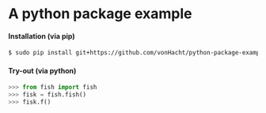 # A python package example

#### Installation (via pip)
```sh
$ sudo pip install git+https://github.com/vonHacht/python-package-example/
```
#### Try-out (via python) 
```python
>>> from fish import fish
>>> fisk = fish.fish()
>>> fisk.f()
```
